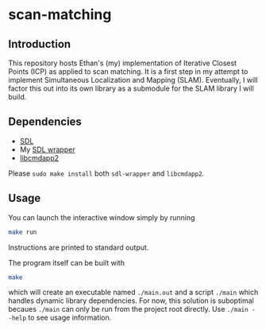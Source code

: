 # scan-matching

## Introduction

This repository hosts Ethan's (my) implementation of Iterative Closest Points (ICP) as applied to scan matching.
It is a first step in my attempt to implement Simultaneous Localization and Mapping (SLAM).
Eventually, I will factor this out into its own library as a submodule for the SLAM library I will build.

## Dependencies

- [SDL](https://www.libsdl.org)
- My [SDL wrapper](https://github.com/cornellev/sdl-wrapper)
- [libcmdapp2](http://ethanuppal.com/libcmdapp2/)

Please `sudo make install` both `sdl-wrapper` and `libcmdapp2`.

## Usage

You can launch the interactive window simply by running
```bash
make run 
```
Instructions are printed to standard output.

The program itself can be built with
```bash
make
```
which will create an executable named `./main.out` and a script `./main` which handles dynamic library dependencies.
For now, this solution is suboptimal becaues `./main` can only be run from the project root directly.
Use `./main --help` to see usage information.
